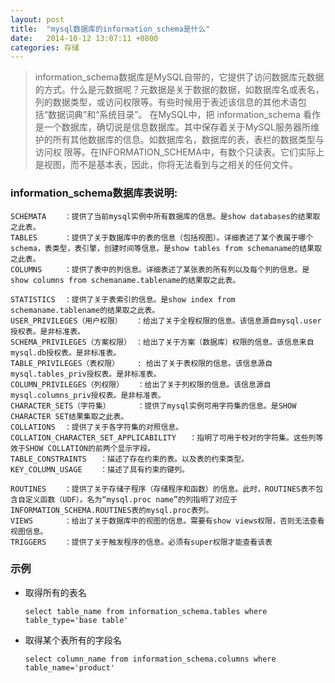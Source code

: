 ```yaml
---
layout: post
title:  "mysql数据库的information_schema是什么"
date:	2014-10-12 13:07:11 +0800
categories: 存储
---
```


>information_schema数据库是MySQL自带的，它提供了访问数据库元数据的方式。什么是元数据呢？元数据是关于数据的数据，如数据库名或表名，列的数据类型，或访问权限等。有些时候用于表述该信息的其他术语包括“数据词典”和“系统目录”。
在MySQL中，把 information_schema 看作是一个数据库，确切说是信息数据库。其中保存着关于MySQL服务器所维护的所有其他数据库的信息。如数据库名，数据库的表，表栏的数据类型与访问权 限等。在INFORMATION_SCHEMA中，有数个只读表。它们实际上是视图，而不是基本表，因此，你将无法看到与之相关的任何文件。

### information_schema数据库表说明:

	SCHEMATA	：提供了当前mysql实例中所有数据库的信息。是show databases的结果取之此表。
	TABLES		：提供了关于数据库中的表的信息（包括视图）。详细表述了某个表属于哪个schema，表类型，表引擎，创建时间等信息。是show tables from schemaname的结果取之此表。
	COLUMNS		：提供了表中的列信息。详细表述了某张表的所有列以及每个列的信息。是show columns from schemaname.tablename的结果取之此表。
	
	STATISTICS	：提供了关于表索引的信息。是show index from schemaname.tablename的结果取之此表。
	USER_PRIVILEGES（用户权限）	：给出了关于全程权限的信息。该信息源自mysql.user授权表。是非标准表。
	SCHEMA_PRIVILEGES（方案权限）	：给出了关于方案（数据库）权限的信息。该信息来自mysql.db授权表。是非标准表。
	TABLE_PRIVILEGES（表权限）	 : 给出了关于表权限的信息。该信息源自mysql.tables_priv授权表。是非标准表。
	COLUMN_PRIVILEGES（列权限）	 ：给出了关于列权限的信息。该信息源自mysql.columns_priv授权表。是非标准表。
	CHARACTER_SETS（字符集）	 	 ：提供了mysql实例可用字符集的信息。是SHOW CHARACTER SET结果集取之此表。
	COLLATIONS	：提供了关于各字符集的对照信息。
	COLLATION_CHARACTER_SET_APPLICABILITY	：指明了可用于校对的字符集。这些列等效于SHOW COLLATION的前两个显示字段。
	TABLE_CONSTRAINTS	：描述了存在约束的表。以及表的约束类型。
	KEY_COLUMN_USAGE	：描述了具有约束的键列。
	
	ROUTINES	：提供了关于存储子程序（存储程序和函数）的信息。此时，ROUTINES表不包含自定义函数（UDF）。名为“mysql.proc name”的列指明了对应于INFORMATION_SCHEMA.ROUTINES表的mysql.proc表列。
	VIEWS		：给出了关于数据库中的视图的信息。需要有show views权限，否则无法查看视图信息。
	TRIGGERS	：提供了关于触发程序的信息。必须有super权限才能查看该表

### 示例

 * 取得所有的表名

	`select table_name from information_schema.tables where table_type='base table'`

 * 取得某个表所有的字段名

	`select column_name from information_schema.columns where table_name='product'`